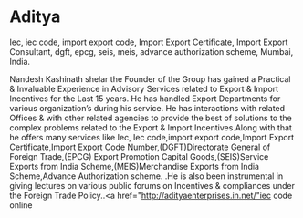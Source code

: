 # Aditya
Iec, iec code, import export code, Import Export Certificate, Import Export Consultant, dgft, epcg, seis, meis,  advance authorization scheme, Mumbai, India.

Nandesh Kashinath shelar the Founder of the Group has gained a Practical & Invaluable Experience in Advisory Services related to Export & Import Incentives for the Last 15 years. He has handled Export Departments for various organization’s during his service. He has interactions with related Offices & with other related agencies to provide the best of solutions to the complex problems related to the Export & Import Incentives.Along with that he offers many services like Iec, Iec code,import export code,Import Export Certificate,Import Export Code Number,(DGFT)Directorate General of Foreign Trade,(EPCG) Export Promotion Capital Goods,(SEIS)Service Exports from India Scheme,(MEIS)Merchandise Exports from India Scheme,Advance Authorization scheme. .He is also been instrumental in giving lectures on various public forums on Incentives & compliances under the Foreign Trade Policy..<a href="http://adityaenterprises.in.net/"iec code online<a/>
